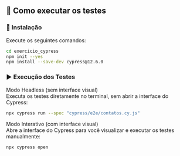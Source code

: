 ## 🚀 Como executar os testes

### 🔧 Instalação

Execute os seguintes comandos:

```bash
cd exercicio_cypress
npm init --yes
npm install --save-dev cypress@12.6.0
```

### ▶️ Execução dos Testes

Modo Headless (sem interface visual)<br>
Executa os testes diretamente no terminal, sem abrir a interface do Cypress:

```bash
npx cypress run --spec "cypress/e2e/contatos.cy.js"
```

Modo Interativo (com interface visual)<br>
Abre a interface do Cypress para você visualizar e executar os testes manualmente:

```bash
npx cypress open
